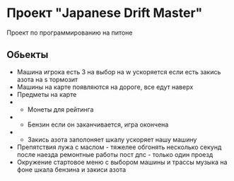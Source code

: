 # Проект "Japanese Drift Master"

Проект по программированию на питоне

## Обьекты

- Машина игрока
    есть 3 на выбор
    на w ускоряется если есть закись азота
    на s тормозит
- Машины на карте
    появляются на дороге, все едут наверх
- Предметы на карте
- - Монеты
        для рейтинга
- - Бензин
        если он заканчивается, игра окончена
- - Закись азота
        заполоняет шкалу
        ускоряет нашу машину
- Препятствия
        лужа с маслом - тяжелее обгонять несколько секунд после наезда
        ремонтные работы
        пост дпс - только один проезд 
- Окружение
        стартовое меню с выбором машины и трассы
        музыка на фоне
        шкала бензина и закиси азота


